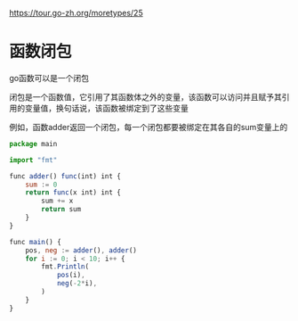 https://tour.go-zh.org/moretypes/25

# 函数闭包
go函数可以是一个闭包

闭包是一个函数值，它引用了其函数体之外的变量，该函数可以访问并且赋予其引用的变量值，换句话说，该函数被绑定到了这些变量

例如，函数adder返回一个闭包，每一个闭包都要被绑定在其各自的sum变量上的

```js
package main

import "fmt"

func adder() func(int) int {
	sum := 0
	return func(x int) int {
		sum += x
		return sum
	}
}

func main() {
	pos, neg := adder(), adder()
	for i := 0; i < 10; i++ {
		fmt.Println(
			pos(i),
			neg(-2*i),
		)
	}
}
```
